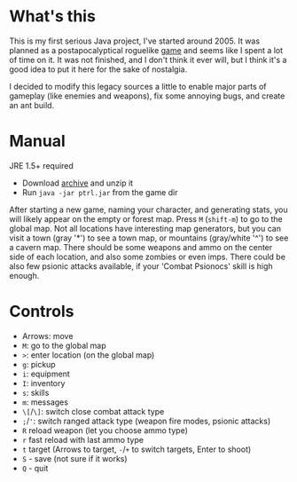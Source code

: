 What's this
===========

This is my first serious Java project, I've started around 2005. It was planned as a postapocalyptical roguelike [game](http://en.wikipedia.org/wiki/Roguelike) and seems like I spent a lot of time on it.
It was not finished, and I don't think it ever will, but I think it's a good idea to put it here for the sake of nostalgia.

I decided to modify this legacy sources a little to enable major parts of gameplay (like enemies and weapons), fix some annoying bugs, and create an ant build.

Manual
======

JRE 1.5+ required

- Download [archive](https://github.com/downloads/digal/ptrl/ptrl.zip) and unzip it
- Run `java -jar ptrl.jar` from the game dir

After starting a new game, naming your character, and generating stats, you will likely appear on the empty or forest map. Press `M` (`shift-m`) to go to the global map. Not all locations have interesting map generators, but you can visit a town (gray '*') to see a town map, or mountains (gray/white '^') to see a cavern map. There should be some weapons and ammo on the center side of each location, and also some zombies or even imps. There could be also few psionic attacks available, if your 'Combat Psionocs' skill is high enough.

Controls
========
- Arrows: move
- `M`: go to the global map
- `>`: enter location (on the global map)
- `g`: pickup
- `i`: equipment
- `I`: inventory
- `s`: skills
- `m`: messages
- `\[`/`\]`: switch close combat attack type
- `;`/`'`: switch ranged attack type (weapon fire modes, psionic attacks)
- `R` reload weapon (let you choose ammo type)
- `r` fast reload with last ammo type
- `t` target (Arrows to target, `-`/`+` to switch targets, Enter to shoot)
- `S` - save (not sure if it works)
- `Q` - quit


